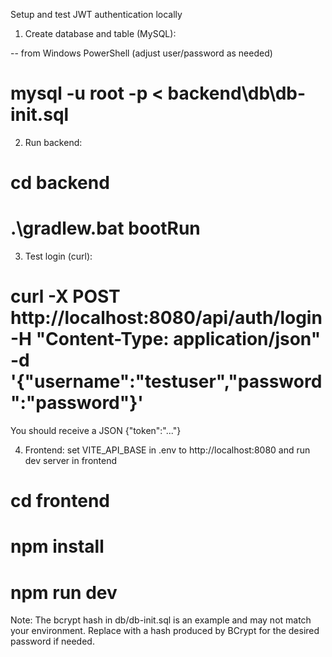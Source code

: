 Setup and test JWT authentication locally

1) Create database and table (MySQL):

-- from Windows PowerShell (adjust user/password as needed)
# mysql -u root -p < backend\db\db-init.sql

2) Run backend:
# cd backend
# .\gradlew.bat bootRun

3) Test login (curl):
# curl -X POST http://localhost:8080/api/auth/login -H "Content-Type: application/json" -d '{"username":"testuser","password":"password"}'

You should receive a JSON {"token":"..."}

4) Frontend: set VITE_API_BASE in .env to http://localhost:8080 and run dev server in frontend
# cd frontend
# npm install
# npm run dev

Note: The bcrypt hash in db/db-init.sql is an example and may not match your environment. Replace with a hash produced by BCrypt for the desired password if needed.
